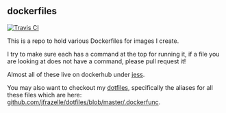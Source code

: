 ## dockerfiles

[![Travis CI](https://travis-ci.org/jfrazelle/dockerfiles.svg?branch=master)](https://travis-ci.org/jfrazelle/dockerfiles)

This is a repo to hold various Dockerfiles for images I create.

I try to make sure each has a command at the top for running it,
if a file you are looking at does not have a command, please
pull request it!

Almost all of these live on dockerhub under [jess](https://hub.docker.com/u/jess/).

You may also want to checkout my [dotfiles](https://github.com/jfrazelle/dotfiles), specifically the aliases for all these files which are here: [github.com/jfrazelle/dotfiles/blob/master/.dockerfunc](https://github.com/jfrazelle/dotfiles/blob/master/.dockerfunc).
